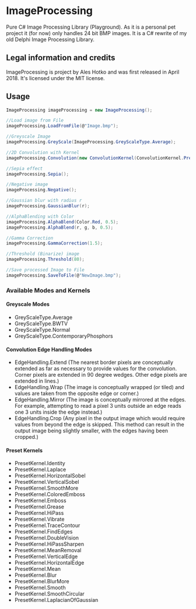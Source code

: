 # ImageProcessing
Pure C# Image Processing Library (Playground). As it is a personal pet project it (for now) only handles 24 bit BMP images. It is a C# rewrite of my old Delphi Image Processing Library.

## Legal information and credits

ImageProcessing is project by Ales Hotko and was first released in April 2018. It's licensed under the MIT license.

## Usage

```csharp
ImageProcessing imageProcessing = new ImageProcessing();

//Load image from File
imageProcessing.LoadFromFile(@"Image.bmp");

//Greyscale Image
imageProcessing.GreyScale(ImageProcessing.GreyScaleType.Average);

//2D Convolution with Kernel
imageProcessing.Convolution(new ConvolutionKernel(ConvolutionKernel.PresetKernel.LaplacianOfGaussian), ImageProcessing.EdgeHandling.Extend);

//Sepia effect
imageProcessing.Sepia();

//Negative image
imageProcessing.Negative();

//Gaussian blur with radius r
imageProcessing.GaussianBlur(r);

//AlphaBlending with Color
imageProcessing.AlphaBlend(Color.Red, 0.5);
imageProcessing.AlphaBlend(r, g, b, 0.5);

//Gamma Correction
imageProcessing.GammaCorrection(1.5);

//Threshold (Binarize) image
imageProcessing.Threshold(80);

//Save processed Image to File
imageProcessing.SaveToFile(@"NewImage.bmp");
```
### Available Modes and Kernels

#### Greyscale Modes
* GreyScaleType.Average
* GreyScaleType.BWTV
* GreyScaleType.Normal
* GreyScaleType.ContemporaryPhosphors

#### Convolution Edge Handling Modes
* EdgeHandling.Extend (The nearest border pixels are conceptually extended as far as necessary to provide values for the convolution. Corner pixels are extended in 90 degree wedges. Other edge pixels are extended in lines.)
* EdgeHandling.Wrap (The image is conceptually wrapped (or tiled) and values are taken from the opposite edge or corner.)
* EdgeHandling.Mirror (The image is conceptually mirrored at the edges. For example, attempting to read a pixel 3 units outside an edge reads one 3 units inside the edge instead.)
* EdgeHandling.Crop (Any pixel in the output image which would require values from beyond the edge is skipped. This method can result in the output image being slightly smaller, with the edges having been cropped.)

#### Preset Kernels
* PresetKernel.Identity
* PresetKernel.Laplace
* PresetKernel.HorizontalSobel
* PresetKernel.VerticalSobel
* PresetKernel.SmoothMore
* PresetKernel.ColoredEmboss
* PresetKernel.Emboss
* PresetKernel.Grease
* PresetKernel.HiPass
* PresetKernel.Vibrate
* PresetKernel.TraceContour
* PresetKernel.FindEdges
* PresetKernel.DoubleVision
* PresetKernel.HiPassSharpen
* PresetKernel.MeanRemoval
* PresetKernel.VerticalEdge
* PresetKernel.HorizontalEdge
* PresetKernel.Mean
* PresetKernel.Blur
* PresetKernel.BlurMore
* PresetKernel.Smooth
* PresetKernel.SmoothCircular
* PresetKernel.LaplacianOfGaussian